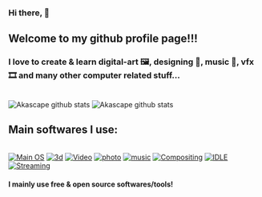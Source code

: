 ### Hi there, 👋
## Welcome to my github profile page!!!
### I love to create & learn digital-art 🖼️, designing 🌱, music 🎵, vfx 🎞️ and many other computer related stuff...
<br>![Akascape github stats](https://github-readme-stats.vercel.app/api?username=Akascape&show_icons=true&theme=dracula) ![Akascape github stats](https://github-readme-stats.vercel.app/api/top-langs?username=Akascape&show_icons=true&theme=dracula)
## Main softwares I use:
<br>[![Main OS](https://img.shields.io/badge/OS-Windows_11-informational?style=flat&logo=Microsoft&logoColor=blue&color=1bdce3)](https://www.microsoft.com/en-us/windows?wa=wsignin1.0)
[![3d](https://img.shields.io/badge/VFX/3D-Blender-informational?style=flat&logo=blender&logoColor=orange&color=f86604)](https://www.blender.org/)
[![Video](https://img.shields.io/badge/Editing-Davinci_Resolve-informational?style=flat&logo=julia&color=c500ff)](https://www.blackmagicdesign.com/products/davinciresolve/)
[![photo](https://img.shields.io/badge/Photo-Gimp-informational?style=flat&logo=gimp&color=2bbc8a)](https://www.gimp.org/)
[![music](https://img.shields.io/badge/Audio/Music-FL_Studio-informational?style=flat&logo=Audacity&color=fc0100)](https://www.image-line.com/)
[![Compositing](https://img.shields.io/badge/Compositing-Natron-informational?style=flat&logo=NGINX&color=3cf10e)](https://natrongithub.github.io/)
[![IDLE](https://img.shields.io/badge/IDLE-VS_Code-informational?style=flat&logo=VisualStudioCode&color=f5ff00)](https://code.visualstudio.com/)
[![Streaming](https://img.shields.io/badge/Streaming-OBS-informational?style=flat&logo=OBSStudio&color=0024ff)](https://obsproject.com/)
#### I mainly use free & open source softwares/tools!
